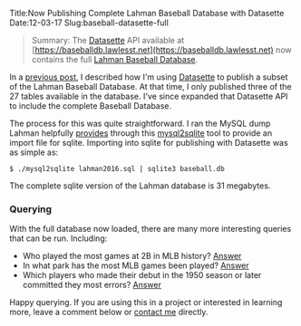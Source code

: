 Title:Now Publishing Complete Lahman Baseball Database with Datasette
Date:12-03-17
Slug:baseball-datasette-full

>Summary: The [Datasette](https://simonwillison.net/2017/Nov/13/datasette/) API available at [https://baseballdb.lawlesst.net](https://baseballdb.lawlesst.net) now contains the full [Lahman Baseball Database](http://www.seanlahman.com/baseball-archive/statistics/).

In a [previous post](http://lawlesst.github.io/notebook/baseball-datasette.html), I described how I'm using [Datasette](https://simonwillison.net/2017/Nov/13/datasette/) to publish a subset of the Lahman Baseball Database. At that time, I only published three of the 27 tables available in the database. I've since expanded that Datasette API to include the complete Baseball Database.

The process for this was quite straightforward. I ran the MySQL dump Lahman helpfully [provides](http://www.seanlahman.com/baseball-archive/statistics/) through this [mysql2sqlite](https://github.com/dumblob/mysql2sqlite/blob/master/mysql2sqlite) tool to provide an import file for sqlite. Importing into sqlite for publishing with Datasette was as simple as:

```
$ ./mysql2sqlite lahman2016.sql | sqlite3 baseball.db
```

The complete sqlite version of the Lahman database is 31 megabytes.

### Querying

With the full database now loaded, there are many more interesting queries that can be run. Including:

* Who played the most games at 2B in MLB history? [Answer](https://baseballdb.lawlesst.net/baseball-5b7556e?sql=select+F.playerID%2C+M.nameFirst+%7C%7C+%27+%27+%7C%7C++M.nameLast+as+name+%2C+sum%28F.G%29+as+games%0D%0Afrom+Fielding+F%0D%0Ajoin+Master+M+using+%28playerID%29%0D%0Awhere+F.POS%3D%222B%22%0D%0Agroup+by+F.playerID%0D%0AORDER+BY+games+desc+%0D%0ALIMIT+100%3B+)
* In what park has the most MLB games been played? [Answer](https://baseballdb.lawlesst.net/baseball-5b7556e?sql=select+H.%22park.key%22%2C+%22park.name%22%2C+city%2C+state%2C+sum%28games%29+as+games%0D%0Afrom+HomeGames+H%0D%0Ajoin+Parks+P+using+%28%22park.key%22%29%0D%0Agroup+by+H.%22park.key%22+%0D%0Aorder+by+games+desc%0D%0Alimit+100%3B)
* Which players who made their debut in the 1950 season or later committed they most errors? [Answer](https://baseballdb.lawlesst.net/baseball-5b7556e?sql=select+playerID%2C+nameFirst%2C+nameLast%2C+sum%28E%29+as+errors%2C+debut%2C+finalgame%0D%0Afrom+Fielding+F%0D%0Ajoin+Master+M+using+%28playerID%29%0D%0Awhere+debut+%3E+date%28%271950-01-01%27%29%0D%0Agroup+by+playerID%0D%0Aorder+by+errors+desc%0D%0Alimit+100+%3B)

Happy querying. If you are using this in a project or interested in learning more, leave a comment below or [contact me](https://www.linkedin.com/in/ted-lawless-bb30b65/) directly.

